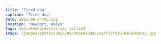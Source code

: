 ```yaml
---
title: "Tired dog"
caption: "Tired dog"
date: 2015-09-24T03:53Z
location: "Newport, Wales"
tags: [esrathebordercollie, collie]
image: /images/photos/2015/09/b03e015d4c2ca7f15f5307ba6830dce2.jpg
---
```

